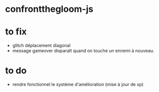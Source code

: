 # confrontthegloom-js

# to fix

- glitch déplacement diagonal
- message gameover disparaît quand on touche un ennemi à nouveau.

# to do

- rendre fonctionnel le système d'amélioration (mise à jour de xp)
